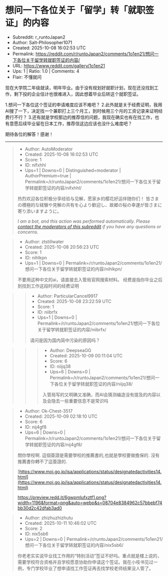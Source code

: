 # 想问一下各位关于「留学」转「就职签证」的内容

- Subreddit: r_runtoJapan2
- Author: Salt-Philosopher1071
- Created: 2025-10-08 16:02:53 UTC
- Permalink: https://reddit.com/r/runtoJapan2/comments/1o1en21/想问一下各位关于留学转就职签证的内容/
- URL: https://www.reddit.com/gallery/1o1en21
- Ups: 1 | Ratio: 1.0 | Comments: 4
- Flair: 不懂就问


现在大学院二年级就读，明年毕业。由于没有规划好就职计划，现在还没找到工作，剩下投的企业估计也很难进入，因此想着毕业后转这个就职签证。

1.想问一下各位这个签证的申请难度应该不难吧？
2.此外就是关于经费证明，我用AI搜了一下，决定找一个兼职打上三个月工，到时候用三个月的工资记录来证明经费行不行？
3.还有就是学校那边的推荐信的问题，我现在确实也有在找工作，也有意愿后续毕业留在日本工作，推荐信这边应该也没什么难度吧？

期待各位的解答！感谢！


---

> - Author: AutoModerator
> - Created: 2025-10-08 16:02:53 UTC
> - Score: 1
> - ID: nifxhhl
> - Ups=1 | Downs=0 | Distinguished=moderator | AuthorPremium=true | Permalink=/r/runtoJapan2/comments/1o1en21/想问一下各位关于留学转就职签证的内容/nifxhhl/
>
> 热烈欢迎各位积极分享经验与见解，愿家乡的樱花好运伴随你们！
> 皆さまの積極的な経験や見解の共有を心より歓迎し、故郷の桜の幸運が皆さまに寄り添いますように。
> 
> *I am a bot, and this action was performed automatically. Please [contact the moderators of this subreddit](/message/compose/?to=/r/runtoJapan2) if you have any questions or concerns.*

> - Author: ztstillwater
> - Created: 2025-10-08 20:56:23 UTC
> - Score: 1
> - ID: nihlkpn
> - Ups=1 | Downs=0 | Permalink=/r/runtoJapan2/comments/1o1en21/想问一下各位关于留学转就职签证的内容/nihlkpn/
>
> 不要用这种中文的ai，请直接去入管局官网搜索材料。
> 经费是指你毕业之后到找到工作这段时间的经费证明

>> - Author: ParticularCancel9917
>> - Created: 2025-10-08 23:22:59 UTC
>> - Score: 1
>> - ID: niibrfx
>> - Ups=1 | Downs=0 | Permalink=/r/runtoJapan2/comments/1o1en21/想问一下各位关于留学转就职签证的内容/niibrfx/
>>
>> 请问是因为国内简中污染的原因吗？

>>> - Author: DeepseaGG
>>> - Created: 2025-10-09 00:11:04 UTC
>>> - Score: 6
>>> - ID: niijq38
>>> - Ups=6 | Downs=0 | Permalink=/r/runtoJapan2/comments/1o1en21/想问一下各位关于留学转就职签证的内容/niijq38/
>>>
>>> 入管局写的又明确又准确，而AI会猜测编造没有提及的内容以及会隐去一些重要信息不是常识吗

> - Author: Ok-Chest-3517
> - Created: 2025-10-09 02:18:10 UTC
> - Score: 6
> - ID: nij4gf8
> - Ups=6 | Downs=0 | Permalink=/r/runtoJapan2/comments/1o1en21/想问一下各位关于留学转就职签证的内容/nij4gf8/
>
> 問你學校啊. 這個簽證是需要學校的推薦書的,也就是學校要做擔保的. 沒有推薦書你轉不了這簽證的.
> 
> [https://www.moj.go.jp/isa/applications/status/designatedactivities14.html](https://www.moj.go.jp/isa/applications/status/designatedactivities14.html)
> 
> https://preview.redd.it/6gwpmlufxztf1.png?width=1196&format=png&auto=webp&s=08704e8384962c57bbebf74bb30d2c42dfab3ad0

> - Author: zhizhuzhizhutu
> - Created: 2025-10-11 10:46:02 UTC
> - Score: 2
> - ID: nix5sb6
> - Ups=2 | Downs=0 | Permalink=/r/runtoJapan2/comments/1o1en21/想问一下各位关于留学转就职签证的内容/nix5sb6/
>
> 你老老实实说毕业找工作用的“特别活动”签证不好吗。重点就是楼上说的，需要学校符合资格并且学校愿意协助你申请这个签证。我在小吱书见过一例，专门学校毕业了想申请找工作签证再去找学校老师结果没人管了。

